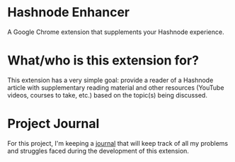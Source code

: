 # Hashnode Enhancer

A Google Chrome extension that supplements your Hashnode experience.

# What/who is this extension for?

This extension has a very simple goal: provide a reader of a Hashnode article with supplementary reading material and other resources (YouTube videos, courses to take, etc.) based on the topic(s) being discussed.

# Project Journal

For this project, I'm keeping a [journal](project-journal.md) that will keep track of all my problems and struggles faced during the development of this extension.
